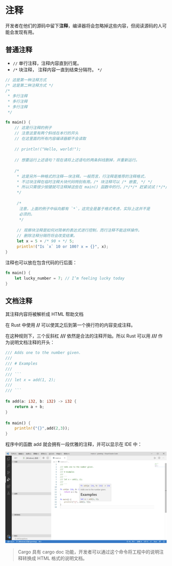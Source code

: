 # 注释

开发者在他们的源码中留下**注释**，编译器将会忽略掉这些内容，但阅读源码的人可能会发现有用。

## 普通注释

- `//` 单行注释，注释内容直到行尾。
- `/*` 块注释， 注释内容一直到结束分隔符。 `*/`

```rust
// 这是第一种注释方式
/* 这是第二种注释方式 */
/*
 * 多行注释
 * 多行注释
 * 多行注释
 */
```

```rust
fn main() {
    // 这是行注释的例子
    // 注意这里有两个斜线在本行的开头
    // 在这里面的所有内容编译器都不会读取

    // println!("Hello, world!");

    // 想要运行上述语句？现在请将上述语句的两条斜线删掉，并重新运行。

    /*
     * 这是另外一种格式的注释——块注释。一般而言，行注释是推荐的注释格式，
     * 不过块注释在临时注释大块代码特别有用。/* 块注释可以 /* 嵌套, */ */
     * 所以只需很少按键就可注释掉这些在 main() 函数中的行。/*/*/* 赶紧试试！*/*/*/
     */

     /*
      注意，上面的例子中纵向都有 `*`，这完全是基于格式考虑，实际上这并不是
      必须的。
      */

     // 观察块注释是如何对简单的表达式进行控制，而行注释不能这样操作。
     // 删除注释分隔符将会改变结果。
     let x = 5 + /* 90 + */ 5;
     println!("Is `x` 10 or 100? x = {}", x);
}
```

注释也可以放在包含代码的行后面：

```rust
fn main() {
    let lucky_number = 7; // I’m feeling lucky today
}
```

## 文档注释

其注释内容将被解析成 HTML 帮助文档

在 Rust 中使用 **//** 可以使其之后到第一个换行符的内容变成注释。

在这种规则下，三个反斜杠 **///** 依然是合法的注释开始。所以 Rust 可以用 **///** 作为说明文档注释的开头：

```rust
/// Adds one to the number given.
///
/// # Examples
///
/// ```
/// let x = add(1, 2);
///
/// ```

fn add(a: i32, b: i32) -> i32 {
    return a + b;
}
   
fn main() {
    println!("{}",add(2,3));
}
```

程序中的函数 add 就会拥有一段优雅的注释，并可以显示在 IDE 中：

![img](../static/images/comment-rust.png)

> Cargo 具有 cargo doc 功能，开发者可以通过这个命令将工程中的说明注释转换成 HTML 格式的说明文档。